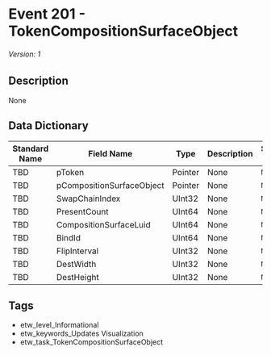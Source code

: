 # Event 201 - TokenCompositionSurfaceObject
###### Version: 1

## Description
None

## Data Dictionary
|Standard Name|Field Name|Type|Description|Sample Value|
|---|---|---|---|---|
|TBD|pToken|Pointer|None|`None`|
|TBD|pCompositionSurfaceObject|Pointer|None|`None`|
|TBD|SwapChainIndex|UInt32|None|`None`|
|TBD|PresentCount|UInt64|None|`None`|
|TBD|CompositionSurfaceLuid|UInt64|None|`None`|
|TBD|BindId|UInt64|None|`None`|
|TBD|FlipInterval|UInt32|None|`None`|
|TBD|DestWidth|UInt32|None|`None`|
|TBD|DestHeight|UInt32|None|`None`|

## Tags
* etw_level_Informational
* etw_keywords_Updates Visualization
* etw_task_TokenCompositionSurfaceObject